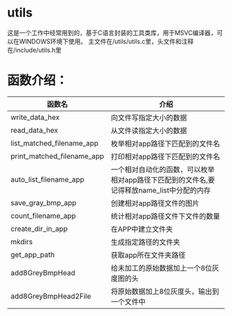 # utils

这是一个工作中经常用到的，基于C语言封装的工具类库，用于MSVC编译器，可以在WINDOWS环境下使用。
主文件在/utils/utils.c里，头文件和注释在/include/utils.h里
# 函数介绍：
函数名     | 介绍
-------- | -----
write_data_hex| 向文件写指定大小的数据
read_data_hex|  从文件读指定大小的数据
list_matched_filename_app  | 枚举相对app路径下匹配到的文件名
 print_matched_filename_app | 打印相对app路径下匹配到的文件名
auto_list_filename_app  |  一个相对自动化的函数，可以枚举相对app路径下匹配到的文件名,要记得释放name_list中分配的内存
 save_gray_bmp_app | 创建相对app路径文件的图片
count_filename_app | 统计相对app路径文件下文件的数量
create_dir_in_app | 在APP中建立文件夹
mkdirs | 生成指定路径的文件夹
get_app_path | 获取app所在文件夹路径
add8GreyBmpHead | 给未加工的原始数据加上一个8位灰度图的头
add8GreyBmpHead2File | 将原始数据加上8位灰度头，输出到一个文件中
